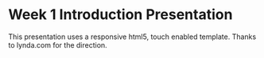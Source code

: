 # Week 1 Introduction Presentation

This presentation uses a responsive html5, touch enabled template. Thanks to lynda.com for the direction.


